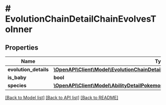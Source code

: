 # # EvolutionChainDetailChainEvolvesToInner

## Properties

Name | Type | Description | Notes
------------ | ------------- | ------------- | -------------
**evolution_details** | [**\OpenAPI\Client\Model\EvolutionChainDetailChainEvolvesToInnerEvolutionDetailsInner[]**](EvolutionChainDetailChainEvolvesToInnerEvolutionDetailsInner.md) |  |
**is_baby** | **bool** |  |
**species** | [**\OpenAPI\Client\Model\AbilityDetailPokemonInnerPokemon**](AbilityDetailPokemonInnerPokemon.md) |  |

[[Back to Model list]](../../README.md#models) [[Back to API list]](../../README.md#endpoints) [[Back to README]](../../README.md)
